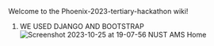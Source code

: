 Welcome to the Phoenix-2023-tertiary-hackathon wiki!
 1. WE USED DJANGO AND BOOTSTRAP
![Screenshot 2023-10-25 at 19-07-56 NUST AMS Home](https://github.com/Ndhlovu1/Phoenix-2023-tertiary-hackathon/assets/46927702/6deb17bc-5f9b-41c8-9fdd-b0f0f2626668)
